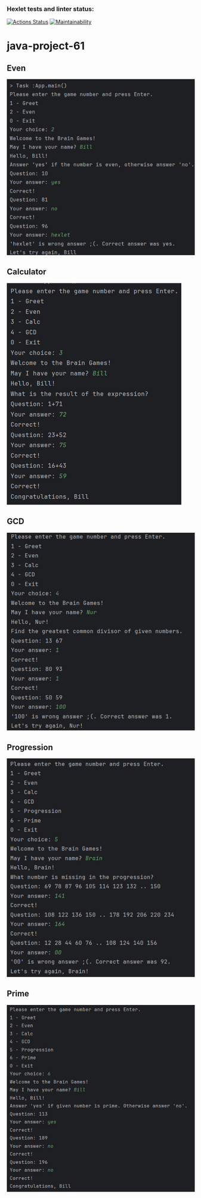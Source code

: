### Hexlet tests and linter status:
[![Actions Status](https://github.com/CicadaN/java-project-61/actions/workflows/hexlet-check.yml/badge.svg)](https://github.com/CicadaN/java-project-61/actions)
[![Maintainability](https://api.codeclimate.com/v1/badges/835a19745adef6b410a0/maintainability)](https://codeclimate.com/github/CicadaN/java-project-61/maintainability)

# java-project-61



## Even
![Even Game.png](photo/Even.png)

## Calculator
![Calc Game.png](photo/Calc.png)

## GCD
![GCD Game.png](photo/GCD.png)

## Progression
![Progression.png](photo/Progression.png)

## Prime
![Prime.png](photo/Prime.png)